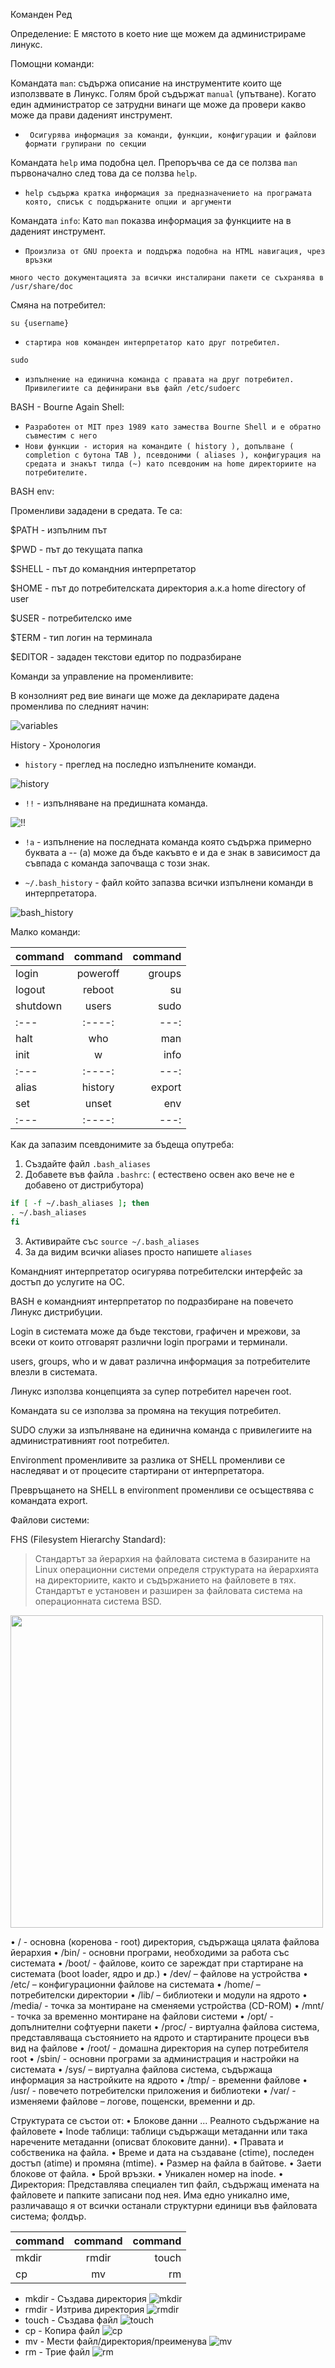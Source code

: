 Команден Ред

Определение:
Е мястото в което ние ще можем да администрираме линукс.



Помощни команди:

Командата `man`: съдържа описание на инструментите които ще използввате в Линукс. Голям брой съдържат `manual` (упътване).
Когато един администратор се затрудни винаги ще може да провери какво може да прави даденият инструмент.

- ` Осигурява информация за команди, функции, конфигурации и файлови формати групирани по секции`

Командата `help` има подобна цел. Препоръчва се да се ползва `man` първоначално след това да се ползва `help`.
- `help съдържа кратка информация за предназначението на програмата която, списък с поддържаните опции и аргументи`

Командата `info`: Като `man` показва информация за функциите на в даденият инструмент.

- `Произлиза от GNU проекта и поддържа подобна на HTML навигация, чрез връзки`

`много често документацията за всички инсталирани пакети се съхранява в  /usr/share/doc `

Смяна на потребител:

`su {username}`

- `стартира нов команден интерпретатор като друг потребител.` 

`sudo` 

- `изпълнение на единична команда с правата на друг потребител. Привилегиите са дефинирани във файл /etc/sudoerс`


BASH - Bourne Again Shell:

- `Разработен от MIT през 1989 като замества Bourne Shell и е обратно съвместим с него`
- `Нови функции - история на командите ( history ), допълване ( completion с бутона TAB ), псевдоними ( aliases ), конфигурация на средата и знакът тилда (~) като псевдоним на home директориите на потребителите.`

BASH env:

Променливи зададени в средата. Те са:

$PATH - изпълним път

$PWD - път до текущата папка

$SHELL - път до командния интерпретатор

$HOME - път до потребителската директория а.к.а home directory of user

$USER - потребителско име

$TERM - тип логин на терминала

$EDITOR - зададен текстови едитор по подразбиране


Команди за управление на променливите:

В конзолният ред вие винаги ще може да декларирате дадена променлива по следният начин:

![variables](https://github.com/nickkostov/LPIC/blob/master/gifs/variables_example.gif)


History - Хронология

- `history` - преглед на последно изпълнените команди.

![history](https://github.com/nickkostov/LPIC/blob/master/gifs/history.gif)

- `!!` - изпълняване на предишната команда.


![!!](https://github.com/nickkostov/LPIC/blob/master/gifs/!!.gif)

- `!а` - изпълнение на последната команда която съдържа примерно буквата а -- (а) може да бъде какъвто е и да е знак в зависимост да съвпада с команда започваща с този знак.

- `~/.bash_history` - файл който запазва всички изпълнени команди в интерпретатора.

![bash_history](https://github.com/nickkostov/LPIC/blob/master/gifs/bash_history.gif)


Малко команди: 

| command     | command     | command       |
| :---        |    :----:   |          ---: |
| login       | poweroff    | groups        |
| logout      | reboot      | su            |
| shutdown    | users       | sudo          |
| :---        |    :----:   |          ---: |
| halt        | who         | man           |
| init        | w           | info          |
| :---        |    :----:   |          ---: |
| alias       | history     | export        |
| set         | unset        | env          |
| :---        |    :----:   |          ---: |


Как да запазим псевдонимите за бъдеща опутреба:
1. Създайте файл `.bash_aliases`
2. Добавете във файла `.bashrc`: ( естествено освен ако вече не е добавено от дистрибутора)
```bash
if [ -f ~/.bash_aliases ]; then
. ~/.bash_aliases
fi
```
3. Активирайте със ``source ~/.bash_aliases``
4. За да видим всички aliases просто напишете ``aliases``


Командният интерпретатор осигурява потребителски интерфейс за достъп до услугите на ОС.

BASH e командният интерпретатор по подразбиране на повечето Линукс дистрибуции.

Login в системата може да бъде текстови, графичен и мрежови, за всеки от които отговарят
различни login програми и терминали.

users, groups, who и w дават различна информация за потребителите влезли в системата.

Линукс използва концепцията за супер потребител наречен root.

Командата su се използва за промяна на текущия потребител.

SUDO служи за изпълняване на единична команда с привилегиите на административният root
потребител.

Environment променливите за разлика от SHELL променливи се наследяват и от процесите
стартирани от интерпретатора.

Превръщането на SHELL в environment променливи се осъществява с командата export.

Файлови системи:

FHS (Filesystem Hierarchy Standard):

> Стандартът за йерархия на файловата система в базираните на Linux операционни системи
определя структурата на йерархията на директориите, както и съдържанието на файловете в тях.
Стандартът е установен и разширен за файловата система на операционната система BSD.

<a href="https://en.wikipedia.org/wiki/Filesystem_Hierarchy_Standard"><img src="https://media.geeksforgeeks.org/wp-content/uploads/linuxDir.jpg" width="500" height="500" /></a>

• / - основна (коренова - root) директория, съдържаща цялата файлова йерархия
• /bin/ - основни програми, необходими за работа със системата
• /boot/ - файлове, които се зареждат при стартиране на системата (boot loader, ядро и др.)
• /dev/ – файлове на устройства
• /etc/ – конфигурационни файлове на системата
• /home/ – потребителски директории
• /lib/ – библиотеки и модули на ядрото
• /media/ - точка за монтиране на сменяеми устройства (CD-ROM)
• /mnt/ - точка за временно монтиране на файлови системи
• /opt/ - допълнителни софтуерни пакети
• /proc/ - виртуална файлова система, представляваща състоянието на ядрото и стартираните
процеси във вид на файлове
• /root/ - домашна директория на супер потребителя root
• /sbin/ - основни програми за администрация и настройки на систематa
• /sys/ – виртуална файлова система, съдържаща информация за настройките на ядрото
• /tmp/ - временни файловe
• /usr/ - повечето потребителски приложения и библиотеки
• /var/ - изменяеми файлове – логове, пощенски, временни и др.

Структурата се състои от:
• Блокове данни ... Реалното съдържание на файловете
• Inode таблици: таблици съдържащи метаданни или така наречените метаданни (описват
блоковите данни).
• Правата и собственика на файла.
• Време и дата на създаване (ctime), последен достъп (atime) и промяна (mtime).
• Размер на файла в байтове.
• Заети блокове от файла.
• Брой връзки.
• Уникален номер на inode.
• Директория: Представлява специален тип файл, съдържащ имената на файловете и папките
записани под нея. Има едно уникално име, различаващо я от всички останали структурни
единици във файловата система; фолдър.



| command     | command     | command       |
| :---        |    :----:   |          ---: |
| mkdir       | rmdir       | touch         |
| cp          | mv          | rm            |

* mkdir - Създава директория
 ![mkdir](https://github.com/nickkostov/LPIC/blob/master/gifs/mkdir.gif) 
* rmdir - Изтрива директория
 ![rmdir](https://github.com/nickkostov/LPIC/blob/master/gifs/rmdir.gif) 
* touch - Създава файл
 ![touch](https://github.com/nickkostov/LPIC/blob/master/gifs/touch.gif) 
* cp - Копира файл
 ![cp](https://github.com/nickkostov/LPIC/blob/master/gifs/cp.gif) 
* mv - Мести файл/директория/преименува
 ![mv](https://github.com/nickkostov/LPIC/blob/master/gifs/mv.gif) 
* rm - Трие файл
 ![rm](https://github.com/nickkostov/LPIC/blob/master/gifs/rm.gif) 